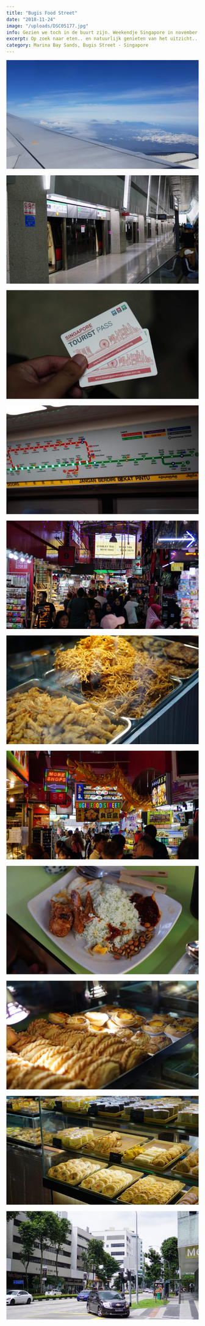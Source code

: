 ```yaml
---
title: "Bugis Food Street"
date: "2018-11-24"
image: "/uploads/DSC05177.jpg"
info: Gezien we toch in de buurt zijn. Weekendje Singapore in november 2018!
excerpt: Op zoek naar eten.. en natuurlijk genieten van het uitzicht...
category: Marina Bay Sands, Bugis Street - Singapore
---
```


![](/uploads/20181124_071736-700x394.jpg)

![](/uploads/DSC05166-700x394.jpg)

![](/uploads/DSC05168-700x394.jpg)

![](/uploads/DSC05173-700x394.jpg)

![](/uploads/DSC05174-700x394.jpg)

![](/uploads/DSC05176-700x394.jpg)

![](/uploads/DSC05177-700x394.jpg)

![](/uploads/DSC05181-700x394.jpg)

![](/uploads/DSC05178-700x394.jpg)

![](/uploads/DSC05184-700x394.jpg)

![](/uploads/DSC05187-700x394.jpg)
